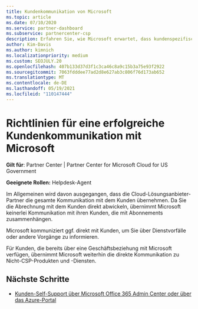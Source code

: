 ```yaml
---
title: Kundenkommunikation von Microsoft
ms.topic: article
ms.date: 07/10/2020
ms.service: partner-dashboard
ms.subservice: partnercenter-csp
description: Erfahren Sie, wie Microsoft erwartet, dass kundenspezifische Kommunikation zwischen Kunden und Partnern im Cloud Solution Provider erfolgt.
author: Kim-Davis
ms.author: kimnich
ms.localizationpriority: medium
ms.custom: SEOJULY.20
ms.openlocfilehash: 407b133d37d3f1c3ca46c8a9c15b3a75e93f2922
ms.sourcegitcommit: 7063fdddee77ad2d8e627ab3c806f76d173ab652
ms.translationtype: MT
ms.contentlocale: de-DE
ms.lasthandoff: 05/19/2021
ms.locfileid: "110147444"
---
```

# <a name="guidelines-for-successful-customer-communication-with-microsoft"></a>Richtlinien für eine erfolgreiche Kundenkommunikation mit Microsoft

**Gilt für**: Partner Center | Partner Center for Microsoft Cloud for US Government

**Geeignete Rollen:** Helpdesk-Agent

Im Allgemeinen wird davon ausgegangen, dass die Cloud-Lösungsanbieter-Partner die gesamte Kommunikation mit dem Kunden übernehmen. Da Sie die Abrechnung mit dem Kunden direkt abwickeln, übernimmt Microsoft keinerlei Kommunikation mit ihren Kunden, die mit Abonnements zusammenhängen.

Microsoft kommuniziert ggf. direkt mit Kunden, um Sie über Dienstvorfälle oder andere Vorgänge zu informieren.

Für Kunden, die bereits über eine Geschäftsbeziehung mit Microsoft verfügen, übernimmt Microsoft weiterhin die direkte Kommunikation zu Nicht-CSP-Produkten und -Diensten.

## <a name="next-steps"></a>Nächste Schritte

- [Kunden-Self-Support über Microsoft Office 365 Admin Center oder über das Azure-Portal](customer-self-support.md)